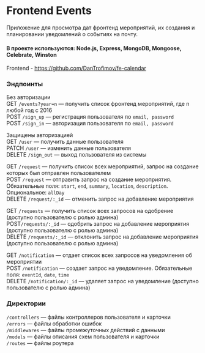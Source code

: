 # Frontend Events
Приложение для просмотра дат фронтенд мероприятий, их создания и планировании уведомлений о событиях на почту. 
#### В проекте используются: Node.js, Express, MongoDB, Mongoose, Celebrate, Winston

Frontend - https://github.com/DanTrofimov/fe-calendar

### Эндпоинты

Без авторизации   
GET `/events?year=n` — получить список фронтенд мероприятий, где n любой год с 2016   
POST `/sign_up` — регистрация пользователя по `email, password`   
POST `/sign_in` — авторизация пользователя по `email, password`    

Защищены авторизацией   
GET `/user` — получить данные пользователя   
PATCH `/user` — изменить данные пользователя   
DELETE `/sign_out` — выход пользователя из системы   

GET `/request` — получить список всех мероприятий, запрос на создание которых был отправлен пользователем   
POST `/request` — отправить запрос на создание мероприятия. Обязательные поля: `start`, `end`, `summary`, `location`, `description`. Опциональное: `allDay`   
DELETE `/request/:_id` — отменить запрос на добавление мероприятия   

GET `/requests` — получить список всех запросов на одобрение (доступно пользователю с ролью админа)   
POST`/requests/:_id` — одобрить запрос на добавление мероприятия (доступно пользователю с ролью админа)   
DELETE `/requests/:_id` — отклонить запрос на добавление мероприятия (доступно пользователю с ролью админа)   

GET `/notification` — отдает список всех запросов на уведомления об мероприятии   
POST `/notification` — создает запрос на уведомление. Обязательные поля: `eventId`, `date`, `time`   
DELETE `/notification/:_id` — удаляет запрос на уведомление (доступно пользователю с ролью админа)   

### Директории
`/controllers` — файлы контроллеров пользователя и карточки   
`/errors` — файлы обработки ошибок   
`/middlewares` — файлы промежуточных действий с данными   
`/models` — файлы описания схем пользователя и карточки   
`/routes` — файлы роутера  
